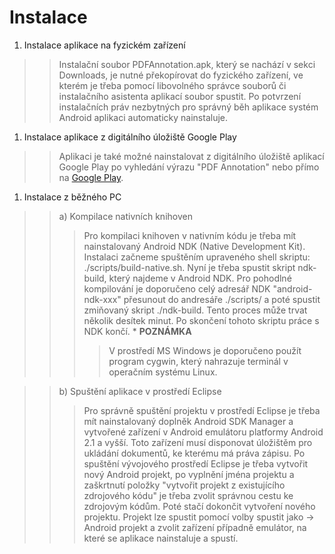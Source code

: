 # Instalace #

  1. Instalace aplikace na fyzickém zařízení
> > Instalační soubor PDFAnnotation.apk, který se nachází v sekci Downloads, je nutné překopírovat do fyzického zařízení, ve kterém je třeba pomocí libovolného správce souborů či instalačního asistenta aplikací soubor spustit. Po potvrzení instalačních práv nezbytných pro správný běh aplikace systém Android aplikaci automaticky nainstaluje.
  1. Instalace aplikace z digitálního úložiště Google Play
> > Aplikaci je také možné nainstalovat z digitálního úložiště aplikací Google Play po vyhledání výrazu "PDF Annotation" nebo přímo na [Google Play](https://play.google.com/store/apps/details?id=cx.pdf.android.pdfview).
  1. Instalace z běžného PC
> > a) Kompilace nativních knihoven
> > > Pro kompilaci knihoven v nativním kódu je třeba mít nainstalovaný Android NDK (Native Development Kit). Instalaci začneme spuštěním upraveného shell skriptu: ./scripts/build-native.sh. Nyní je třeba spustit skript ndk-build, který najdeme v Android NDK. Pro pohodlné kompilování je doporučeno celý adresář NDK "android-ndk-xxx" přesunout do andresáře ./scripts/ a poté spustit zmiňovaný skript ./ndk-build. Tento proces může trvat několik desítek minut. Po skončení tohoto skriptu práce s NDK končí.
      * **POZNÁMKA**
> > > > V prostředí MS Windows je doporučeno použít program cygwin, který nahrazuje terminál v operačním systému Linux.

> > b) Spuštění aplikace v prostředí Eclipse
> > > Pro správně spuštění projektu v prostředí Eclipse je třeba mít nainstalovaný doplněk Android SDK Manager a vytvořené zařízení v Android emulátoru platformy Android 2.1 a vyšší. Toto zařízení musí disponovat úložištěm pro ukládání dokumentů, ke kterému má práva zápisu.
> > > Po spuštění vývojového prostředí Eclipse je třeba vytvořit nový Android projekt, po vyplnění jména projektu a zaškrtnutí položky "vytvořit projekt z existujícího zdrojového kódu" je třeba zvolit správnou cestu ke zdrojovým kódům. Poté stačí dokončit vytvoření nového projektu.
> > > Projekt lze spustit pomocí volby spustit jako -> Android projekt a zvolit zařízení případně emulátor, na které se aplikace nainstaluje a spustí.